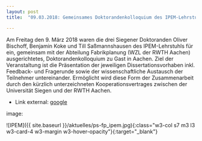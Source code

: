 ```yaml
---
layout: post
title:  "09.03.2018: Gemeinsames Doktorandenkolloquium des IPEM-Lehrstuhls und der Abteilung Fabrikplanung des WZL"

---
```


Am Freitag den 9. März 2018 waren die drei Siegener Doktoranden Oliver Bischoff, Benjamin Koke und Till Saßmannshausen des IPEM-Lehrstuhls für ein, gemeinsam mit der Abteilung Fabrikplanung (WZL der RWTH Aachen) ausgerichtetes, Doktorandenkolloquium zu Gast in Aachen. Ziel der Veranstaltung ist die Präsentation der jeweiligen Dissertationsvorhaben inkl. Feedback- und Fragerunde sowie der wissenschaftliche Austausch der Teilnehmer untereinander. Ermöglicht wird diese Form der Zusammenarbeit durch den kürzlich unterzeichneten Kooperationsvertrages  zwischen der Universität Siegen und der RWTH Aachen.



- Link external:
<a href="https://www.uni-siegen.de/start/news/oeffentlichkeit/804783.html">google</a>

image:

![IPEM]({{ site.baseurl }}/aktuelles/ps-fp_ipem.jpg){:class="w3-col s7 m3 l3 w3-card-4 w3-margin w3-hover-opacity"}{:target="_blank"}

